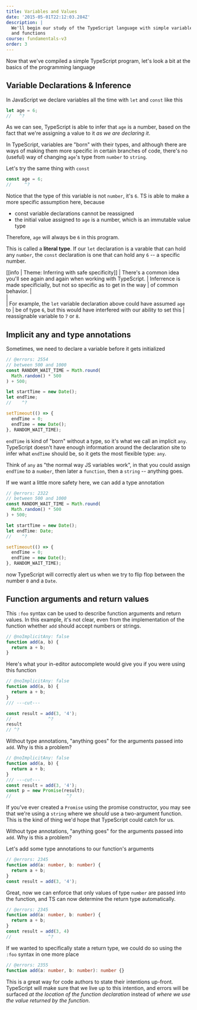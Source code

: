 ```yaml
---
title: Variables and Values
date: '2015-05-01T22:12:03.284Z'
description: |
  We'll begin our study of the TypeScript language with simple variables
  and functions
course: fundamentals-v3
order: 3
---
```


Now that we've compiled a simple TypeScript program, let's look a bit at 
the basics of the programming language

## Variable Declarations & Inference

In JavaScript we declare variables all the time with `let` and `const` like this

```ts twoslash
let age = 6;
//   ^?
```

As we can see, TypeScript is able to infer that `age` is a number, based on the
fact that we're assigning a value to it _as we are declaring it_.

In TypeScript, variables are "born" with their types, and although
there are ways of making them more specific in certain branches of code, 
there's no (useful) way of changing `age`'s type from `number` to `string`.

Let's try the same thing with `const`

```ts twoslash
const age = 6;
//     ^?
```
Notice that the type of this variable is not `number`, it's `6`. TS is able to make
a more specific assumption here, because

* const variable declarations cannot be reassigned
* the initial value assigned to `age` is a number, which is an immutable value type

Therefore, `age` will always be `6` in this program.

This is called a **literal type**. If our `let` declaration is a varable 
that can hold any `number`, the `const` declaration is one that can hold any `6` --
a specific number.

[[info | Theme: Inferring with safe specificity]]
| There's a common idea you'll see again and again when working with TypeScript.
| Inferrence is made specificially, but not so specific as to get in the way
| of common behavior. 
| <br />
| <br />
| For example, the `let` variable declaration above could have assumed `age` to
| be of type `6`, but this would have interfered with our ability to set this
| reassignable variable to `7` or `8`.


## Implicit any and type annotations

Sometimes, we need to declare a variable before it gets initialized

```ts twoslash
// @errors: 2554
// between 500 and 1000
const RANDOM_WAIT_TIME = Math.round(
  Math.random() * 500
) + 500;

let startTime = new Date();
let endTime;
//    ^?

setTimeout(() => {
  endTime = 0;
  endTime = new Date();
}, RANDOM_WAIT_TIME);

```
`endTime` is kind of "born" without a type, so it's what we call an
implicit `any`. TypeScript doesn't have enough information around the declaration
site to infer what `endTime` should be, so it gets the most flexible type: `any`.

Think of `any` as "the normal way JS variables work", in that you could assign `endTime` to a `number`, then later a `function`, then a `string` -- anything goes.

If we want a little more safety here, we can add a type annotation

```ts twoslash
// @errors: 2322
// between 500 and 1000
const RANDOM_WAIT_TIME = Math.round(
  Math.random() * 500
) + 500;

let startTime = new Date();
let endTime: Date;
//    ^?

setTimeout(() => {
  endTime = 0;
  endTime = new Date();
}, RANDOM_WAIT_TIME);

```
now TypeScript will correctly alert us when we try to flip flop between the number `0` and
a `Date`.

## Function arguments and return values

This `:foo` syntax can be used to describe function arguments and return values. 
In this example, it's not clear, even from the implementation of the function
whether `add` should accept numbers or strings.

```ts twoslash
// @noImplicitAny: false
function add(a, b) {
  return a + b;
}
```
Here's what your in-editor autocomplete would give you if you were using this function
```ts twoslash
// @noImplicitAny: false
function add(a, b) {
  return a + b;
}
/// ---cut---

const result = add(3, '4');
//              ^?
result
// ^?
```
Without type annotations, "anything goes" for the arguments passed into `add`. Why is this a problem?
```ts twoslash
// @noImplicitAny: false
function add(a, b) {
  return a + b;
}
/// ---cut---
const result = add(3, '4');
const p = new Promise(result);
//                     ^?
```
If you've ever created a `Promise` using the promise constructor, you may see
that we're using a `string` where we _should_ use a two-argument function. This
is the kind of thing we'd hope that TypeScript could catch for us.

Without type annotations, "anything goes" for the arguments passed into `add`. Why is this a problem?

Let's add some type annotations to our function's arguments
```ts twoslash
// @errors: 2345
function add(a: number, b: number) {
  return a + b;
}
const result = add(3, '4');
```

Great, now we can enforce that only values of type `number` are passed into the function,
and TS can now determine the return type automatically.
```ts twoslash
// @errors: 2345
function add(a: number, b: number) {
  return a + b;
}
const result = add(3, 4)
//              ^?
```

If we wanted to specifically state a return type, we could do so using the `:foo` syntax in one more place
```ts twoslash
// @errors: 2355
function add(a: number, b: number): number {}
```
This is a great way for code authors to state their intentions up-front. TypeScript will make sure
that we live up to this intention, and errors will be surfaced _at the location of the function declaration_
instead of _where we use the value returned by the function_.
